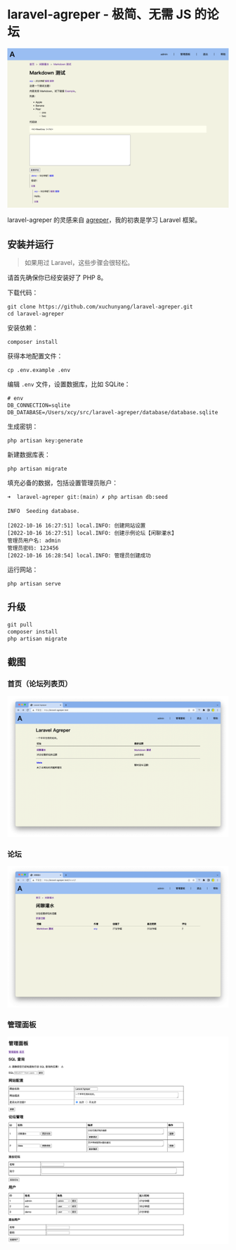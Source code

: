 # laravel-agreper - 极简、无需 JS 的论坛

![](screenshots/thread.png)

laravel-agreper 的灵感来自 [agreper](https://github.com/Demindiro/agreper)，我的初衷是学习 Laravel 框架。

## 安装并运行

> 如果用过 Laravel，这些步骤会很轻松。

请首先确保你已经安装好了 PHP 8。

下载代码：

    git clone https://github.com/xuchunyang/laravel-agreper.git
    cd laravel-agreper

安装依赖：

    composer install

获得本地配置文件：

    cp .env.example .env

编辑 `.env` 文件，设置数据库，比如 SQLite：

    # env
    DB_CONNECTION=sqlite
    DB_DATABASE=/Users/xcy/src/laravel-agreper/database/database.sqlite

生成密钥：

    php artisan key:generate

新建数据库表：

    php artisan migrate

填充必备的数据，包括设置管理员账户：

    ➜  laravel-agreper git:(main) ✗ php artisan db:seed
    
    INFO  Seeding database.
    
    [2022-10-16 16:27:51] local.INFO: 创建网站设置
    [2022-10-16 16:27:51] local.INFO: 创建示例论坛【闲聊灌水】
    管理员用户名: admin
    管理员密码: 123456
    [2022-10-16 16:28:54] local.INFO: 管理员创建成功

运行网站：

    php artisan serve

## 升级

    git pull
    composer install
    php artisan migrate

## 截图

### 首页（论坛列表页）

![](screenshots/home.png)

### 论坛

![](screenshots/forum.png)

### 管理面板

![](screenshots/admin.png)
